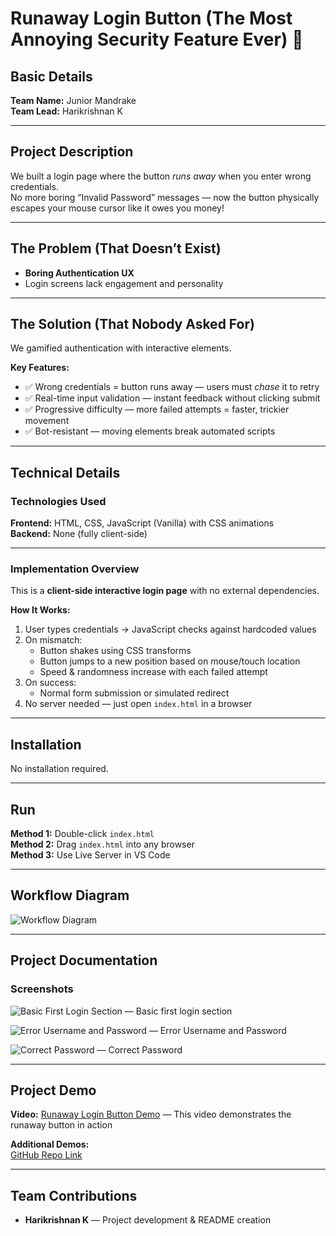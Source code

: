
# Runaway Login Button (The Most Annoying Security Feature Ever) 🎯

## Basic Details
**Team Name:** Junior Mandrake  
**Team Lead:** Harikrishnan K  

---

## Project Description
We built a login page where the button *runs away* when you enter wrong credentials.  
No more boring “Invalid Password” messages — now the button physically escapes your mouse cursor like it owes you money!

---

## The Problem (That Doesn’t Exist)
- **Boring Authentication UX**
- Login screens lack engagement and personality

---

## The Solution (That Nobody Asked For)
We gamified authentication with interactive elements.

**Key Features:**
- ✅ Wrong credentials = button runs away — users must *chase* it to retry
- ✅ Real-time input validation — instant feedback without clicking submit
- ✅ Progressive difficulty — more failed attempts = faster, trickier movement
- ✅ Bot-resistant — moving elements break automated scripts

---

## Technical Details

### Technologies Used
**Frontend:** HTML, CSS, JavaScript (Vanilla) with CSS animations  
**Backend:** None (fully client-side)

---

### Implementation Overview
This is a **client-side interactive login page** with no external dependencies.

**How It Works:**
1. User types credentials → JavaScript checks against hardcoded values
2. On mismatch:
   - Button shakes using CSS transforms
   - Button jumps to a new position based on mouse/touch location
   - Speed & randomness increase with each failed attempt
3. On success:
   - Normal form submission or simulated redirect
4. No server needed — just open `index.html` in a browser

---

## Installation
No installation required.

---

## Run
**Method 1:** Double-click `index.html`  
**Method 2:** Drag `index.html` into any browser  
**Method 3:** Use Live Server in VS Code

---

## Workflow Diagram
![Workflow Diagram](https://github.com/Harikrishnankanjingattu/FUNLOGIN/blob/main/deepseek_mermaid_20250809_fe3e5d.png)

---

## Project Documentation

### Screenshots
![Basic First Login Section](https://github.com/Harikrishnankanjingattu/FUNLOGIN/blob/main/Screenshot%202025-08-09%20013414.png) — Basic first login section

![Error Username and Password](https://github.com/Harikrishnankanjingattu/FUNLOGIN/blob/main/Screenshot%202025-08-09%20013426.png) — Error Username and Password

![Correct Password](https://github.com/Harikrishnankanjingattu/FUNLOGIN/blob/main/Screenshot%202025-08-09%20013514.png) — Correct Password

---

## Project Demo
**Video:** [Runaway Login Button Demo](https://github.com/Harikrishnankanjingattu/FUNLOGIN/blob/main/Screen%20Recording%202025-08-09%20001555.mp4) — This video demonstrates the runaway button in action

**Additional Demos:**  
[GitHub Repo Link](https://github.com/Harikrishnankanjingattu/FUNLOGIN/tree/main)

---

## Team Contributions
- **Harikrishnan K** — Project development & README creation
